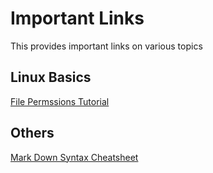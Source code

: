 # Important Links
This provides important links on various topics

## Linux Basics
[File Permssions Tutorial](www.filepermissions.com)

## Others
[Mark Down Syntax Cheatsheet](www.dillinger.io)
